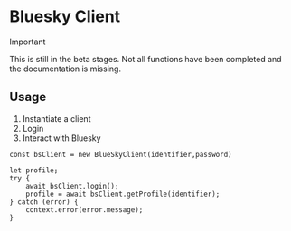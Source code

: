Bluesky Client
==============

> [!IMPORTANT]
> This is still in the beta stages. Not all functions have been completed and the documentation is missing.

## Usage


1. Instantiate a client
2. Login
3. Interact with Bluesky

```nodejs
const bsClient = new BlueSkyClient(identifier,password)

let profile;
try {
    await bsClient.login();
    profile = await bsClient.getProfile(identifier);
} catch (error) {
    context.error(error.message);
}
```